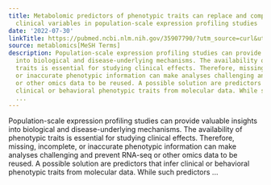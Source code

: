 ```yaml
---
title: Metabolomic predictors of phenotypic traits can replace and complement measured
  clinical variables in population-scale expression profiling studies
date: '2022-07-30'
linkTitle: https://pubmed.ncbi.nlm.nih.gov/35907790/?utm_source=curl&utm_medium=rss&utm_campaign=pubmed-2&utm_content=1Zkrxt7ktlCbHBXEV3v65xxSnkSWNsJ1A6Fq3gBniKhGfIUslK&fc=20210907212339&ff=20220802214306&v=2.17.7
source: metablomics[MeSH Terms]
description: Population-scale expression profiling studies can provide valuable insights
  into biological and disease-underlying mechanisms. The availability of phenotypic
  traits is essential for studying clinical effects. Therefore, missing, incomplete,
  or inaccurate phenotypic information can make analyses challenging and prevent RNA-seq
  or other omics data to be reused. A possible solution are predictors that infer
  clinical or behavioral phenotypic traits from molecular data. While such predictors
  ...
---
```

Population-scale expression profiling studies can provide valuable insights into biological and disease-underlying mechanisms. The availability of phenotypic traits is essential for studying clinical effects. Therefore, missing, incomplete, or inaccurate phenotypic information can make analyses challenging and prevent RNA-seq or other omics data to be reused. A possible solution are predictors that infer clinical or behavioral phenotypic traits from molecular data. While such predictors ...
